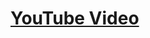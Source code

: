 # [YouTube Video](https://www.youtube.com/watch?v=pVVKqiMiArc&list=PLThJtS7RDkOeo9mpNjFVnIGDyiazAm9Uk&index=2)
